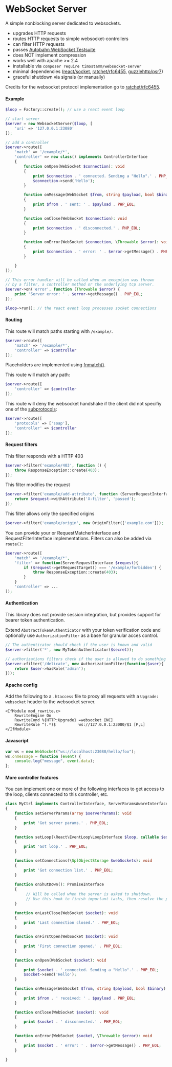 # WebSocket Server

A simple nonblocking server dedicated to websockets.

- upgrades HTTP requests
- routes HTTP requests to simple websocket-controllers
- can filter HTTP requests
- passes [Autobahn WebSocket Testsuite](https://htmlpreview.github.io/?https://github.com/timostamm/websocket-server/master/autobahn-test/reports/complete/index.html)
- does NOT implement compression
- works well with apache >= 2.4
- installable via `composer require timostamm/websocket-server`
- minimal dependencies ([react/socket](https://packagist.org/packages/react/socket), [ratchet/rfc6455](https://packagist.org/packages/ratchet/rfc6455), [guzzlehttp/psr7](https://packagist.org/packages/guzzlehttp/psr7))
- graceful shutdown via signals (or manually) 

Credits for the websocket protocol implementation go to [ratchet/rfc6455](https://github.com/ratchetphp/RFC6455).


#### Example

```php
$loop = Factory::create(); // use a react event loop

// start server
$server = new WebsocketServer($loop, [
    'uri' => '127.0.0.1:23080'
]);

// add a controller 
$server->route([
    'match' => '/example/*',
    'controller' => new class() implements ControllerInterface
    {
        function onOpen(WebSocket $connection): void
        {
            print $connection . ' connected. Sending a "Hello".' . PHP_EOL;
            $connection->send('Hello');
        }

        function onMessage(WebSocket $from, string $payload, bool $binary): void
        {
            print $from . ' sent: ' . $payload . PHP_EOL;
        }

        function onClose(WebSocket $connection): void
        {
            print $connection . ' disconnected.' . PHP_EOL;
        }

        function onError(WebSocket $connection, \Throwable $error): void
        {
            print $connection . ' error: ' . $error->getMessage() . PHP_EOL;
        }

    }
]);

// This error handler will be called when an exception was thrown
// by a filter, a controller method or the underlying tcp server.
$server->on('error', function (Throwable $error) {
    print 'Server error: ' . $error->getMessage() . PHP_EOL;
});

$loop->run(); // the react event loop processes socket connections
```


#### Routing 

This route will match paths starting with `/example/`. 
```php
$server->route([
    'match' => '/example/*',
    'controller' => $controller
]);
```
Placeholders are implemented using [fnmatch()](http://php.net/manual/en/function.fnmatch.php).

This route will match any path:
```php
$server->route([
    'controller' => $controller
]);
```

This route will deny the websocket handshake if the client did not specifiy one 
of the [subprotocols](https://developer.mozilla.org/en-US/docs/Web/API/WebSockets_API/Writing_WebSocket_servers#Miscellaneous):
```php
$server->route([
    'protocols' => ['soap'],
    'controller' => $controller
]);
```



#### Request filters
This filter responds with a HTTP 403
```php
$server->filter('example/403', function () {
    throw ResponseException::create(403);
});
```

This filter modifies the request
```php
$server->filter('example/add-attribute', function (ServerRequestInterface $request) {
    return $request->withAttribute('X-filter', 'passed');
});
```

This filter allows only the specified origins
```php
$server->filter('example/origin', new OriginFilter(['example.com']));
```

You can provide your or RequestMatcherInterface and RequestFilterInterface
implementations. Filters can also be added via `route()`: 
```php
$server->route([
    'match' => '/example/*', 
    'filter' => function(ServerRequestInterface $request){
        if ($request->getRequestTarget() === '/example/forbidden') {
            throw ResponseException::create(403);
        }
    }
    'controller' => ...
]);
```




#### Authentication

This library does not provide session integration, but provides support for 
bearer token authentication.  

Extend `AbstractTokenAuthenticator` with your token verification code and 
optionally use `AuthorizationFilter` as a base for granular acces control.

```php
// The authenticator should check if the user is known and valid
$server->filter('*', new MyTokenAuthenticator($secret));

// authorizations filters check if the user is allowed to do something
$server->filter('/delicate', new AuthorizationFilter(function($user){
    return $user->hasRole('admin');
}));
```



#### Apache config
Add the following to a `.htaccess` file to proxy all requests with a `Upgrade: websocket` header to the websocket server.
```
<IfModule mod_rewrite.c>
    RewriteEngine On
    RewriteCond %{HTTP:Upgrade} =websocket [NC]
    RewriteRule ^(.*)$          ws://127.0.0.1:23080/$1 [P,L]
</IfModule>
```


#### Javascript

```javascript
var ws = new WebSocket("ws://localhost:23080/hello/foo");
ws.onmessage = function (event) {
    console.log("message", event.data);
};
```


#### More controller features

You can implement one or more of the following interfaces to get access to the loop, 
clients connected to this controller, etc.

```php
class MyCtrl implements ControllerInterface, ServerParamsAwareInterface, LoopAwareInterface ConnectionListAwareInterface, OnShutDownInterface, OnLastCloseInterface, OnFirstOpenInterface
{
    function setServerParams(array $serverParams): void
    {
        print 'Got server params.' . PHP_EOL;
    }

    function setLoop(\React\EventLoop\LoopInterface $loop, callable $exceptionHandler): void
    {
        print 'Got loop.' . PHP_EOL;
    }

    function setConnections(\SplObjectStorage $webSockets): void
    {
        print 'Got connection list.' . PHP_EOL;
    }
    
    function onShutDown(): PromiseInterface
    {
         // Will be called when the server is asked to shutdown.
         // Use this hook to finish important tasks, then resolve the promise.
    }

    function onLastClose(WebSocket $socket): void
    {
        print 'Last connection closed.' . PHP_EOL;
    }

    function onFirstOpen(WebSocket $socket): void
    {
        print 'First connection opened.' . PHP_EOL;
    }

    function onOpen(WebSocket $socket): void
    {
        print $socket . ' connected. Sending a "Hello".' . PHP_EOL;
        $socket->send('Hello');
    }

    function onMessage(WebSocket $from, string $payload, bool $binary): void
    {
        print $from . ' received: ' . $payload . PHP_EOL;
    }

    function onClose(WebSocket $socket): void
    {
        print $socket . ' disconnected.' . PHP_EOL;
    }

    function onError(WebSocket $socket, \Throwable $error): void
    {
        print $socket . ' error: ' . $error->getMessage() . PHP_EOL;
    }

}
```